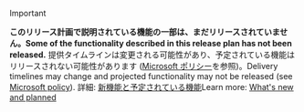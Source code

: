 > [!IMPORTANT]
> <span data-ttu-id="54c3f-101">**このリリース計画で説明されている機能の一部は、まだリリースされていません。**</span><span class="sxs-lookup"><span data-stu-id="54c3f-101">**Some of the functionality described in this release plan has not been released.**</span></span> <span data-ttu-id="54c3f-102">提供タイムラインは変更される可能性があり、予定されている機能はリリースされない可能性があります ([Microsoft ポリシー](https://go.microsoft.com/fwlink/p/?linkid=2007332)を参照)。</span><span class="sxs-lookup"><span data-stu-id="54c3f-102">Delivery timelines may change and projected functionality may not be released (see [Microsoft policy](https://go.microsoft.com/fwlink/p/?linkid=2007332)).</span></span> <span data-ttu-id="54c3f-103">詳細: [新機能と予定されている機能](/dynamics365-release-plan/2019wave2/artificial-intelligence/planned-features)</span><span class="sxs-lookup"><span data-stu-id="54c3f-103">Learn more: [What's new and planned](/dynamics365-release-plan/2019wave2/artificial-intelligence/planned-features)</span></span> 
